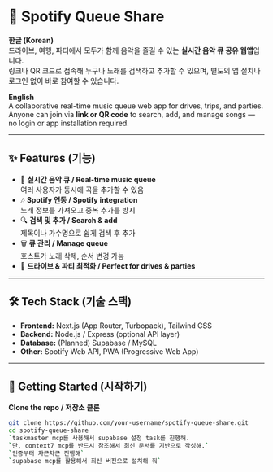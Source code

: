 # 🎵 Spotify Queue Share

**한글 (Korean)**  
드라이브, 여행, 파티에서 모두가 함께 음악을 즐길 수 있는 **실시간 음악 큐 공유 웹앱**입니다.  
링크나 QR 코드로 접속해 누구나 노래를 검색하고 추가할 수 있으며, 별도의 앱 설치나 로그인 없이 바로 참여할 수 있습니다.  

**English**  
A collaborative real-time music queue web app for drives, trips, and parties.  
Anyone can join via **link or QR code** to search, add, and manage songs — no login or app installation required.  

---

## ✨ Features (기능)
- 📱 **실시간 음악 큐 / Real-time music queue**  
  여러 사용자가 동시에 곡을 추가할 수 있음
- 🎶 **Spotify 연동 / Spotify integration**  
  노래 정보를 가져오고 중복 추가를 방지
- 🔍 **검색 및 추가 / Search & add**  
  제목이나 가수명으로 쉽게 검색 후 추가
- 🗑 **큐 관리 / Manage queue**  
  호스트가 노래 삭제, 순서 변경 가능
- 🚗 **드라이브 & 파티 최적화 / Perfect for drives & parties**  

---

## 🛠 Tech Stack (기술 스택)
- **Frontend:** Next.js (App Router, Turbopack), Tailwind CSS  
- **Backend:** Node.js / Express (optional API layer)  
- **Database:** (Planned) Supabase / MySQL  
- **Other:** Spotify Web API, PWA (Progressive Web App)  

---

## 🚀 Getting Started (시작하기)

**Clone the repo / 저장소 클론**
```bash
git clone https://github.com/your-username/spotify-queue-share.git
cd spotify-queue-share
`taskmaster mcp를 사용해서 supabase 설정 task를 진행해.  
`단, context7 mcp를 반드시 참조해서 최신 문서를 기반으로 작성해.`
`인증부터 차근차근 진행해`
`supabase mcp를 활용해서 최신 버전으로 설치해 줘`